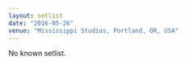 ```yaml
---
layout: setlist
date: "2016-05-26"
venue: "Mississippi Studios, Portland, OR, USA"
---
```


No known setlist.
